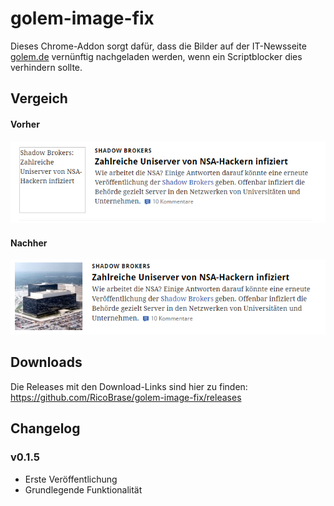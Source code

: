 # golem-image-fix
Dieses Chrome-Addon sorgt dafür, dass die Bilder auf der IT-Newsseite [golem.de](http://golem.de) vernünftig nachgeladen werden, wenn ein Scriptblocker dies verhindern sollte.

## Vergeich
#### Vorher
![Golem vorher mit ScriptBlocker](https://raw.githubusercontent.com/RicoBrase/golem-image-fix/images/golem-vorher.PNG)

#### Nachher
![Golem nachher mit ScriptBlocker](https://raw.githubusercontent.com/RicoBrase/golem-image-fix/images/golem-nachher.PNG)

## Downloads
Die Releases mit den Download-Links sind hier zu finden: https://github.com/RicoBrase/golem-image-fix/releases

## Changelog
### v0.1.5
* Erste Veröffentlichung
* Grundlegende Funktionalität
